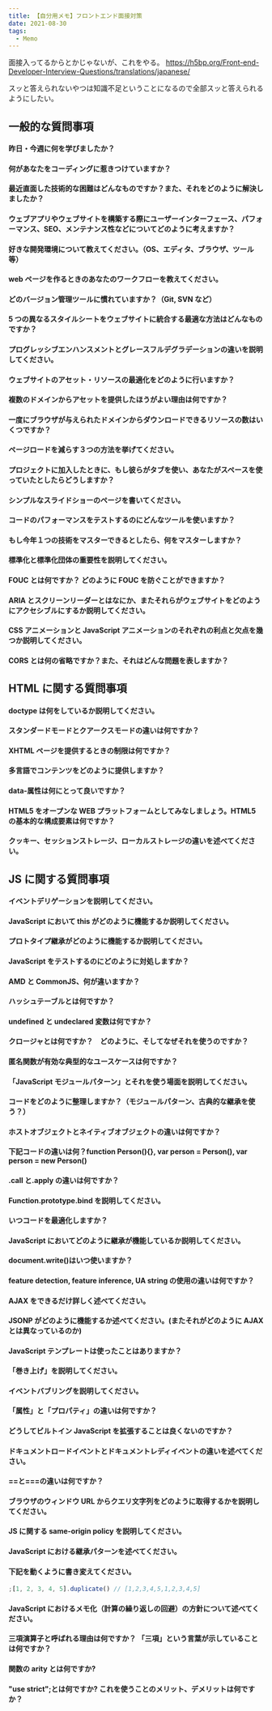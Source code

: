 ```yaml
---
title: 【自分用メモ】フロントエンド面接対策
date: 2021-08-30
tags:
  - Memo
---
```


面接入ってるからとかじゃないが、これをやる。
https://h5bp.org/Front-end-Developer-Interview-Questions/translations/japanese/

スッと答えられないやつは知識不足ということになるので全部スッと答えられるようにしたい。

## 一般的な質問事項

#### 昨日・今週に何を学びましたか？

#### 何があなたをコーディングに惹きつけていますか？

#### 最近直面した技術的な困難はどんなものですか？また、それをどのように解決しましたか？

#### ウェブアプリやウェブサイトを構築する際にユーザーインターフェース、パフォーマンス、SEO、メンテナンス性などについてどのように考えますか？

#### 好きな開発環境について教えてください。（OS、エディタ、ブラウザ、ツール等）

#### web ページを作るときのあなたのワークフローを教えてください。

#### どのバージョン管理ツールに慣れていますか？（Git, SVN など）

#### 5 つの異なるスタイルシートをウェブサイトに統合する最適な方法はどんなものですか？

#### プログレッシブエンハンスメントとグレースフルデグラデーションの違いを説明してください。

#### ウェブサイトのアセット・リソースの最適化をどのように行いますか？

#### 複数のドメインからアセットを提供したほうがよい理由は何ですか？

#### 一度にブラウザが与えられたドメインからダウンロードできるリソースの数はいくつですか？

#### ページロードを減らす３つの方法を挙げてください。

#### プロジェクトに加入したときに、もし彼らがタブを使い、あなたがスペースを使っていたとしたらどうしますか？

#### シンプルなスライドショーのページを書いてください。

#### コードのパフォーマンスをテストするのにどんなツールを使いますか？

#### もし今年１つの技術をマスターできるとしたら、何をマスターしますか？

#### 標準化と標準化団体の重要性を説明してください。

#### FOUC とは何ですか？ どのように FOUC を防ぐことができますか？

#### ARIA とスクリーンリーダーとはなにか、またそれらがウェブサイトをどのようにアクセシブルにするか説明してください。

#### CSS アニメーションと JavaScript アニメーションのそれぞれの利点と欠点を幾つか説明してください。

#### CORS とは何の省略ですか？また、それはどんな問題を表しますか？

## HTML に関する質問事項

#### doctype は何をしているか説明してください。

#### スタンダードモードとクアークスモードの違いは何ですか？

#### XHTML ページを提供するときの制限は何ですか？

#### 多言語でコンテンツをどのように提供しますか？

#### data-属性は何にとって良いですか？

#### HTML5 をオープンな WEB プラットフォームとしてみなしましょう。HTML5 の基本的な構成要素は何ですか？

#### クッキー、セッションストレージ、ローカルストレージの違いを述べてください。

## JS に関する質問事項

#### イベントデリゲーションを説明してください。

#### JavaScript において this がどのように機能するか説明してください。

#### プロトタイプ継承がどのように機能するか説明してください。

#### JavaScript をテストするのにどのように対処しますか？

#### AMD と CommonJS、何が違いますか？

#### ハッシュテーブルとは何ですか？

#### undefined と undeclared 変数は何ですか？

#### クロージャとは何ですか？　どのように、そしてなぜそれを使うのですか？

#### 匿名関数が有効な典型的なユースケースは何ですか？

#### 「JavaScript モジュールパターン」とそれを使う場面を説明してください。

#### コードをどのように整理しますか？（モジュールパターン、古典的な継承を使う？）

#### ホストオブジェクトとネイティブオブジェクトの違いは何ですか？

#### 下記コードの違いは何？function Person(){}, var person = Person(), var person = new Person()

#### .call と.apply の違いは何ですか？

#### Function.prototype.bind を説明してください。

#### いつコードを最適化しますか？

#### JavaScript においてどのように継承が機能しているか説明してください。

#### document.write()はいつ使いますか？

#### feature detection, feature inference, UA string の使用の違いは何ですか？

#### AJAX をできるだけ詳しく述べてください。

#### JSONP がどのように機能するか述べてください。(またそれがどのように AJAX とは異なっているのか)

#### JavaScript テンプレートは使ったことはありますか？

#### 「巻き上げ」を説明してください。

#### イベントバブリングを説明してください。

#### 「属性」と「プロパティ」の違いは何ですか？

#### どうしてビルトイン JavaScript を拡張することは良くないのですか？

#### ドキュメントロードイベントとドキュメントレディイベントの違いを述べてください。

#### ==と===の違いは何ですか？

#### ブラウザのウィンドウ URL からクエリ文字列をどのように取得するかを説明してください。

#### JS に関する same-origin policy を説明してください。

#### JavaScript における継承パターンを述べてください。

#### 下記を動くように書き変えてください。

```javascript
;[1, 2, 3, 4, 5].duplicate() // [1,2,3,4,5,1,2,3,4,5]
```

#### JavaScript におけるメモ化（計算の繰り返しの回避）の方針について述べてください。

#### 三項演算子と呼ばれる理由は何ですか？ 「三項」という言葉が示していることは何ですか？

#### 関数の arity とは何ですか?

#### "use strict";とは何ですか? これを使うことのメリット、デメリットは何ですか？

